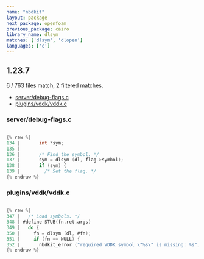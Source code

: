 ```yaml
---
name: "nbdkit"
layout: package
next_package: openfoam
previous_package: cairo
library_name: dlsym
matches: ['dlsym', 'dlopen']
languages: ['c']
---
```

## 1.23.7
6 / 763 files match, 2 filtered matches.

 - [server/debug-flags.c](#serverdebug-flagsc)
 - [plugins/vddk/vddk.c](#pluginsvddkvddkc)

### server/debug-flags.c

```c

{% raw %}
134 |       int *sym;
135 | 
136 |       /* Find the symbol. */
137 |       sym = dlsym (dl, flag->symbol);
138 |       if (sym) {
139 |         /* Set the flag. */
{% endraw %}

```
### plugins/vddk/vddk.c

```c

{% raw %}
347 |   /* Load symbols. */
348 | #define STUB(fn,ret,args)                                         \
349 |   do {                                                            \
350 |     fn = dlsym (dl, #fn);                                         \
351 |     if (fn == NULL) {                                             \
352 |       nbdkit_error ("required VDDK symbol \"%s\" is missing: %s", \
{% endraw %}

```
